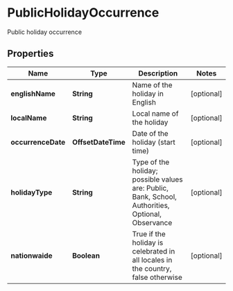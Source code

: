 

# PublicHolidayOccurrence

Public holiday occurrence

## Properties

| Name | Type | Description | Notes |
|------------ | ------------- | ------------- | -------------|
|**englishName** | **String** | Name of the holiday in English |  [optional] |
|**localName** | **String** | Local name of the holiday |  [optional] |
|**occurrenceDate** | **OffsetDateTime** | Date of the holiday (start time) |  [optional] |
|**holidayType** | **String** | Type of the holiday; possible values are: Public, Bank, School, Authorities, Optional, Observance |  [optional] |
|**nationwaide** | **Boolean** | True if the holiday is celebrated in all locales in the country, false otherwise |  [optional] |



